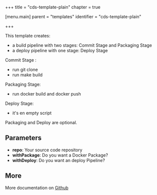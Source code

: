 +++
title = "cds-template-plain"
chapter = true

[menu.main]
parent = "templates"
identifier = "cds-template-plain"

+++


This template creates:

- a build pipeline with	two stages: Commit Stage and Packaging Stage
- a deploy pipeline with one stage: Deploy Stage

Commit Stage :

- run git clone
- run make build

Packaging Stage:

- run docker build and docker push

Deploy Stage:

- it's en empty script

Packaging and Deploy are optional.


## Parameters

* **repo**: Your source code repository
* **withPackage**: Do you want a Docker Package?
* **withDeploy**: Do you want an deploy Pipeline?


## More

More documentation on [Github](https://github.com/ovh/cds/tree/master/contrib/templates/cds-template-plain/README.md)

